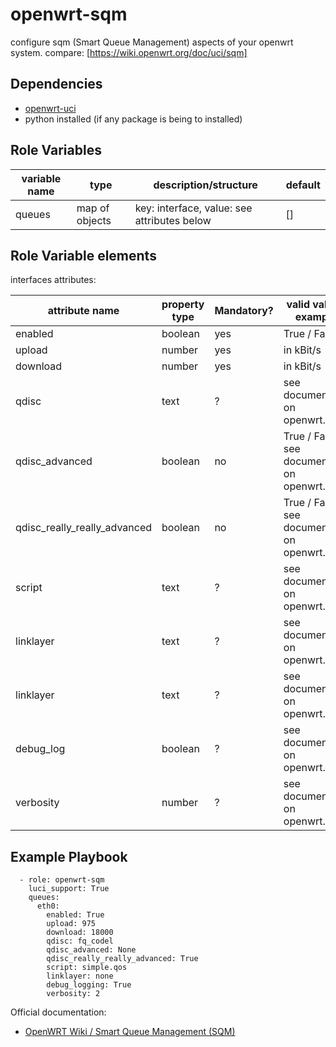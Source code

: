 openwrt-sqm
===========

configure sqm (Smart Queue Management) aspects of your openwrt system.
compare: [https://wiki.openwrt.org/doc/uci/sqm]

Dependencies
------------

* [openwrt-uci](https://github.com/flandiGT/openwrt-uci)
* python installed (if any package is being to installed)

Role Variables
--------------

| variable name     | type             | description/structure                       | default |
|-------------------|------------------|---------------------------------------------|---------|
| queues            | map of objects   | key: interface, value: see attributes below | []      |

Role Variable elements
----------------------

interfaces attributes:

| attribute name               | property type       | Mandatory? | valid values / examples          |
|------------------------------|---------------------|------------|----------------------------------|
| enabled                      | boolean             | yes        | True / False                     |
| upload                       | number              | yes        | in kBit/s                        |
| download                     | number              | yes        | in kBit/s                        |
| qdisc                        | text                | ?          | see documentation on openwrt.org |
| qdisc_advanced               | boolean             | no         | True / False, see documentation on openwrt.org |
| qdisc_really_really_advanced | boolean             | no         | True / False, see documentation on openwrt.org |
| script                       | text                | ?          | see documentation on openwrt.org |
| linklayer                    | text                | ?          | see documentation on openwrt.org |
| linklayer                    | text                | ?          | see documentation on openwrt.org |
| debug_log                    | boolean             | ?          | see documentation on openwrt.org |
| verbosity                    | number              | ?          | see documentation on openwrt.org |

Example Playbook
----------------

```  
  - role: openwrt-sqm
    luci_support: True
    queues:
      eth0:
        enabled: True
        upload: 975
        download: 18000
        qdisc: fq_codel
        qdisc_advanced: None
        qdisc_really_really_advanced: True
        script: simple.qos
        linklayer: none
        debug_logging: True
        verbosity: 2
```

Official documentation:
* [OpenWRT Wiki / Smart Queue Management (SQM)](https://wiki.openwrt.org/doc/uci/sqm)
